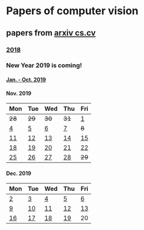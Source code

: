 # Papers of computer vision

## papers from [arxiv cs.cv](http://arxiv.org)
### [2018](2018.md)

### New Year 2019 is coming!
#### [Jan. - Oct. 2019](2019.md)


#### Nov. 2019
Mon | Tue | Wed | Thu | Fri 
----------|-------------|-------------|-------------|-------------
~~28~~ | ~~29~~ | ~~30~~ | ~~31~~ | [1](2019/201911/20191101.md) |
[4](2019/201911/20191104.md)  | [5](2019/201911/20191105.md)  | [6](2019/201911/20191106.md) | [7](2019/201911/20191107.md) | ~~8~~ |
[11](2019/201911/20191111.md) | [12](2019/201911/20191112.md) | [13](2019/201911/20191113.md) | [14](2019/201911/20191114.md) | [15](2019/201911/20191115.md) |
[18](2019/201911/20191118.md) | [19](2019/201911/20191119.md) | [20](2019/201911/20191120.md) | [21](2019/201911/20191121.md) | [22](2019/201911/20191122.md) |
[25](2019/201911/20191125.md) | [26](2019/201911/20191126.md) | [27](2019/201911/20191127.md) | [28](2019/201911/20191128.md) | ~~29~~ |

#### Dec. 2019
Mon | Tue | Wed | Thu | Fri 
----------|-------------|-------------|-------------|-------------
[2](2019/201912/20191202.md)  | [3](2019/201912/20191203.md)  | [4](2019/201912/20191204.md)  | [5](2019/201912/20191205.md)  | [6](2019/201912/20191206.md)  |
[9](2019/201912/20191209.md)  | [10](2019/201912/20191210.md) | [11](2019/201912/20191211.md) | [12](2019/201912/20191212.md) | [13](2019/201912/20191213.md) |
[16](2019/201912/20191216.md) | [17](2019/201912/20191217.md) | [18](2019/201912/20191218.md) | [19](2019/201912/20191219.md) | 20 |
